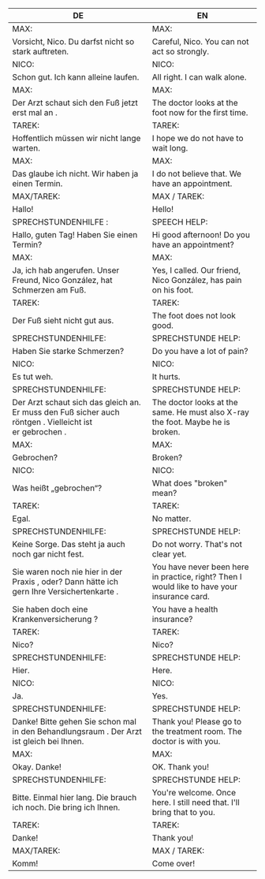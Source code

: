 |DE|EN|
|---|---|
|MAX:|MAX:|
|Vorsicht, Nico. Du darfst nicht so stark auftreten.|Careful, Nico. You can not act so strongly.|
|NICO:|NICO:|
|Schon gut. Ich kann alleine laufen.|All right. I can walk alone.|
|MAX:|MAX:|
|Der Arzt schaut sich den Fuß jetzt erst mal an .|The doctor looks at the foot now for the first time.|
|TAREK:|TAREK:|
|Hoffentlich müssen wir nicht lange warten.|I hope we do not have to wait long.|
|MAX:|MAX:|
|Das glaube ich nicht. Wir haben ja einen Termin.|I do not believe that. We have an appointment.|
|MAX/TAREK:|MAX / TAREK:|
|Hallo!|Hello!|
|SPRECHSTUNDENHILFE :|SPEECH HELP:|
|Hallo, guten Tag! Haben Sie einen Termin?|Hi good afternoon! Do you have an appointment?|
|MAX:|MAX:|
|Ja, ich hab angerufen. Unser Freund, Nico González, hat Schmerzen am Fuß.|Yes, I called. Our friend, Nico González, has pain on his foot.|
|TAREK:|TAREK:|
|Der Fuß sieht nicht gut aus.|The foot does not look good.|
|SPRECHSTUNDENHILFE:|SPRECHSTUNDE HELP:|
|Haben Sie starke Schmerzen?|Do you have a lot of pain?|
|NICO:|NICO:|
|Es tut weh.|It hurts.|
|SPRECHSTUNDENHILFE:|SPRECHSTUNDE HELP:|
|Der Arzt schaut sich das gleich an. Er muss den Fuß sicher auch röntgen . Vielleicht ist er gebrochen .|The doctor looks at the same. He must also X-ray the foot. Maybe he is broken.|
|MAX:|MAX:|
|Gebrochen?|Broken?|
|NICO:|NICO:|
|Was heißt „gebrochen“?|What does "broken" mean?|
|TAREK:|TAREK:|
|Egal.|No matter.|
|SPRECHSTUNDENHILFE:|SPRECHSTUNDE HELP:|
|Keine Sorge. Das steht ja auch noch gar nicht fest.|Do not worry. That's not clear yet.|
|Sie waren noch nie hier in der Praxis , oder? Dann hätte ich gern Ihre Versichertenkarte .|You have never been here in practice, right? Then I would like to have your insurance card.|
|Sie haben doch eine Krankenversicherung ?|You have a health insurance?|
|TAREK:|TAREK:|
|Nico?|Nico?|
|SPRECHSTUNDENHILFE:|SPRECHSTUNDE HELP:|
|Hier.|Here.|
|NICO:|NICO:|
|Ja.|Yes.|
|SPRECHSTUNDENHILFE:|SPRECHSTUNDE HELP:|
|Danke! Bitte gehen Sie schon mal in den Behandlungsraum . Der Arzt ist gleich bei Ihnen.|Thank you! Please go to the treatment room. The doctor is with you.|
|MAX:|MAX:|
|Okay. Danke!|OK. Thank you!|
|SPRECHSTUNDENHILFE:|SPRECHSTUNDE HELP:|
|Bitte. Einmal hier lang. Die brauch ich noch. Die bring ich Ihnen.|You're welcome. Once here. I still need that. I'll bring that to you.|
|TAREK:|TAREK:|
|Danke!|Thank you!|
|MAX/TAREK:|MAX / TAREK:|
|Komm!|Come over!|
